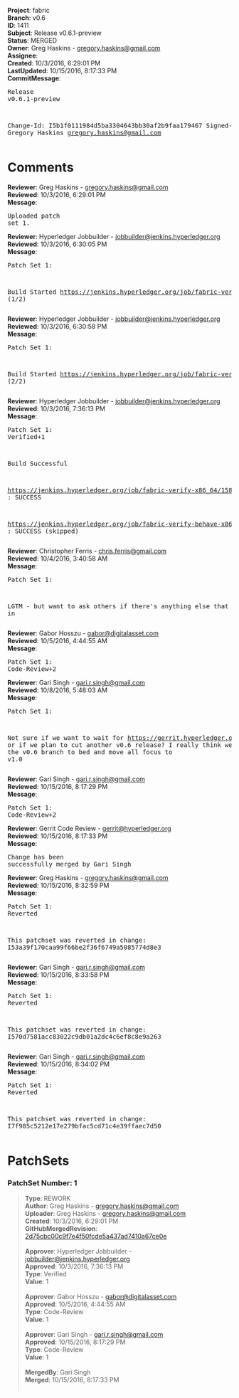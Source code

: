 <strong>Project</strong>: fabric<br><strong>Branch</strong>: v0.6<br><strong>ID</strong>: 1411<br><strong>Subject</strong>: Release v0.6.1-preview<br><strong>Status</strong>: MERGED<br><strong>Owner</strong>: Greg Haskins - gregory.haskins@gmail.com<br><strong>Assignee</strong>:<br><strong>Created</strong>: 10/3/2016, 6:29:01 PM<br><strong>LastUpdated</strong>: 10/15/2016, 8:17:33 PM<br><strong>CommitMessage</strong>:<br><pre>Release v0.6.1-preview

Change-Id: I5b1f0111984d5ba3304643bb30af2b9faa179467
Signed-off-by: Gregory Haskins <gregory.haskins@gmail.com>
</pre><h1>Comments</h1><strong>Reviewer</strong>: Greg Haskins - gregory.haskins@gmail.com<br><strong>Reviewed</strong>: 10/3/2016, 6:29:01 PM<br><strong>Message</strong>: <pre>Uploaded patch set 1.</pre><strong>Reviewer</strong>: Hyperledger Jobbuilder - jobbuilder@jenkins.hyperledger.org<br><strong>Reviewed</strong>: 10/3/2016, 6:30:05 PM<br><strong>Message</strong>: <pre>Patch Set 1:

Build Started https://jenkins.hyperledger.org/job/fabric-verify-x86_64/1582/ (1/2)</pre><strong>Reviewer</strong>: Hyperledger Jobbuilder - jobbuilder@jenkins.hyperledger.org<br><strong>Reviewed</strong>: 10/3/2016, 6:30:58 PM<br><strong>Message</strong>: <pre>Patch Set 1:

Build Started https://jenkins.hyperledger.org/job/fabric-verify-behave-x86_64/489/ (2/2)</pre><strong>Reviewer</strong>: Hyperledger Jobbuilder - jobbuilder@jenkins.hyperledger.org<br><strong>Reviewed</strong>: 10/3/2016, 7:36:13 PM<br><strong>Message</strong>: <pre>Patch Set 1: Verified+1

Build Successful 

https://jenkins.hyperledger.org/job/fabric-verify-x86_64/1582/ : SUCCESS

https://jenkins.hyperledger.org/job/fabric-verify-behave-x86_64/489/ : SUCCESS (skipped)</pre><strong>Reviewer</strong>: Christopher Ferris - chris.ferris@gmail.com<br><strong>Reviewed</strong>: 10/4/2016, 3:40:58 AM<br><strong>Message</strong>: <pre>Patch Set 1:

LGTM - but want to ask others if there's anything else that must get in</pre><strong>Reviewer</strong>: Gabor Hosszu - gabor@digitalasset.com<br><strong>Reviewed</strong>: 10/5/2016, 4:44:55 AM<br><strong>Message</strong>: <pre>Patch Set 1: Code-Review+2</pre><strong>Reviewer</strong>: Gari Singh - gari.r.singh@gmail.com<br><strong>Reviewed</strong>: 10/8/2016, 5:48:03 AM<br><strong>Message</strong>: <pre>Patch Set 1:

Not sure if we want to wait for https://gerrit.hyperledger.org/r/#/c/1607/ or if we plan to cut another v0.6 release?   I really think we need to put the v0.6 branch to bed and move all focus to v1.0</pre><strong>Reviewer</strong>: Gari Singh - gari.r.singh@gmail.com<br><strong>Reviewed</strong>: 10/15/2016, 8:17:29 PM<br><strong>Message</strong>: <pre>Patch Set 1: Code-Review+2</pre><strong>Reviewer</strong>: Gerrit Code Review - gerrit@hyperledger.org<br><strong>Reviewed</strong>: 10/15/2016, 8:17:33 PM<br><strong>Message</strong>: <pre>Change has been successfully merged by Gari Singh</pre><strong>Reviewer</strong>: Greg Haskins - gregory.haskins@gmail.com<br><strong>Reviewed</strong>: 10/15/2016, 8:32:59 PM<br><strong>Message</strong>: <pre>Patch Set 1: Reverted

This patchset was reverted in change: I53a39f170caa99f66be2f36f6749a5085774d8e3</pre><strong>Reviewer</strong>: Gari Singh - gari.r.singh@gmail.com<br><strong>Reviewed</strong>: 10/15/2016, 8:33:58 PM<br><strong>Message</strong>: <pre>Patch Set 1: Reverted

This patchset was reverted in change: I570d7581acc83022c9db01a2dc4c6ef8c8e9a263</pre><strong>Reviewer</strong>: Gari Singh - gari.r.singh@gmail.com<br><strong>Reviewed</strong>: 10/15/2016, 8:34:02 PM<br><strong>Message</strong>: <pre>Patch Set 1: Reverted

This patchset was reverted in change: I7f985c5212e17e279bfac5cd71c4e39ffaec7d50</pre><h1>PatchSets</h1><h3>PatchSet Number: 1</h3><blockquote><strong>Type</strong>: REWORK<br><strong>Author</strong>: Greg Haskins - gregory.haskins@gmail.com<br><strong>Uploader</strong>: Greg Haskins - gregory.haskins@gmail.com<br><strong>Created</strong>: 10/3/2016, 6:29:01 PM<br><strong>GitHubMergedRevision</strong>: [2d75cbc00c9f7e4f50fcde5a437ad7410a67ce0e](https://github.com/hyperledger/fabric/commit/2d75cbc00c9f7e4f50fcde5a437ad7410a67ce0e)<br><br><strong>Approver</strong>: Hyperledger Jobbuilder - jobbuilder@jenkins.hyperledger.org<br><strong>Approved</strong>: 10/3/2016, 7:36:13 PM<br><strong>Type</strong>: Verified<br><strong>Value</strong>: 1<br><br><strong>Approver</strong>: Gabor Hosszu - gabor@digitalasset.com<br><strong>Approved</strong>: 10/5/2016, 4:44:55 AM<br><strong>Type</strong>: Code-Review<br><strong>Value</strong>: 1<br><br><strong>Approver</strong>: Gari Singh - gari.r.singh@gmail.com<br><strong>Approved</strong>: 10/15/2016, 8:17:29 PM<br><strong>Type</strong>: Code-Review<br><strong>Value</strong>: 1<br><br><strong>MergedBy</strong>: Gari Singh<br><strong>Merged</strong>: 10/15/2016, 8:17:33 PM<br><br></blockquote>